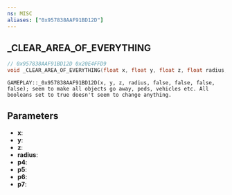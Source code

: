 ```yaml
---
ns: MISC
aliases: ["0x957838AAF91BD12D"]
---
```

## _CLEAR_AREA_OF_EVERYTHING

```c
// 0x957838AAF91BD12D 0x20E4FFD9
void _CLEAR_AREA_OF_EVERYTHING(float x, float y, float z, float radius, BOOL p4, BOOL p5, BOOL p6, BOOL p7);
```

```
GAMEPLAY::_0x957838AAF91BD12D(x, y, z, radius, false, false, false, false); seem to make all objects go away, peds, vehicles etc. All booleans set to true doesn't seem to change anything.  
```

## Parameters
* **x**: 
* **y**: 
* **z**: 
* **radius**: 
* **p4**: 
* **p5**: 
* **p6**: 
* **p7**: 

